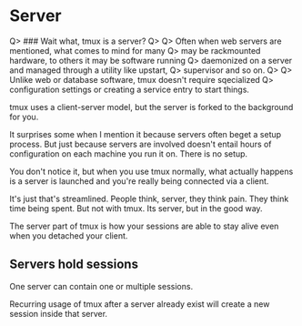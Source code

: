 # Server

Q> ### Wait what, tmux is a server?
Q>
Q> Often when web servers are mentioned, what comes to mind for many
Q> may be rackmounted hardware, to others it may be software running
Q> daemonized on a server and managed through a utility like upstart,
Q> supervisor and so on.
Q>
Q> Unlike web or database software, tmux doesn't require sqecialized
Q> configuration settings or creating a service entry to start things.

tmux uses a client-server model, but the server is forked to the 
background for you.

It surprises some when I mention it because servers often beget
a setup process. But just because servers are involved doesn't entail
hours of configuration on each machine you run it on. There is no
setup.

You don't notice it, but when you use tmux normally, what actually happens
is a server is launched and you're really being connected via a client.

It's just that's streamlined. People think, server, they think pain. They
think time being spent. But not with tmux. Its server, but in the good way.

The server part of tmux is how your sessions are able to stay alive even
when you detached your client.

## Servers hold sessions

One server can contain one or multiple sessions.

Recurring usage of tmux after a server already exist will create a new
session inside that server.
